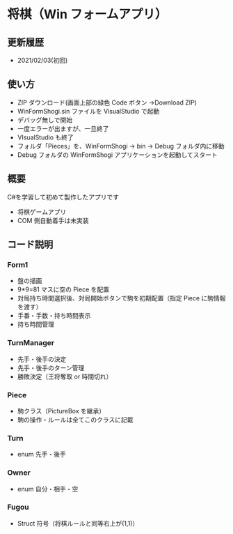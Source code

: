 # 将棋（Win フォームアプリ）

## 更新履歴

- 2021/02/03(初回)

## 使い方

- ZIP ダウンロード(画面上部の緑色 Code ボタン →Download ZIP)
- WinFormShogi.sin ファイルを VisualStudio で起動
- デバッグ無しで開始
- 一度エラーが出ますが、一旦終了
- VIsualStudio も終了
- フォルダ「Pieces」を、WinFormShogi → bin → Debug フォルダ内に移動
- Debug フォルダの WinFormShogi アプリケーションを起動してスタート

## 概要

C#を学習して初めて製作したアプリです

- 将棋ゲームアプリ
- COM 側自動着手は未実装

## コード説明

### Form1

- 盤の描画
- 9\*9=81 マスに空の Piece を配置
- 対局持ち時間選択後、対局開始ボタンで駒を初期配置（指定 Piece に駒情報を渡す）
- 手番・手数・持ち時間表示
- 持ち時間管理

### TurnManager

- 先手・後手の決定
- 先手・後手のターン管理
- 勝敗決定（王将奪取 or 時間切れ）

### Piece

- 駒クラス（PictureBox を継承）
- 駒の操作・ルールは全てこのクラスに記載

### Turn

- enum 先手・後手

### Owner

- enum 自分・相手・空

### Fugou

- Struct 符号（将棋ルールと同等右上が(1,1)）
